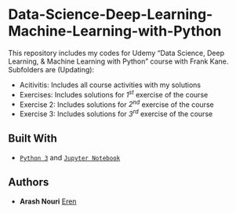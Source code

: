 # Data-Science-Deep-Learning-Machine-Learning-with-Python

This repository includes my codes for Udemy “Data Science, Deep Learning, & Machine Learning with Python” course with Frank Kane. Subfolders are (Updating):
* Acitivitis: Includes all course activities with my solutions
* Exercises: Includes solutions for *1<sup>st<sup>* exercise of the course
* Exercise 2: Includes solutions for *2<sup>nd<sup>* exercise of the course
* Exercise 3: Includes solutions for *3<sup>rd<sup>* exercise of the course   

## Built With

* [`Python 3`](https://www.python.org/download/releases/3.0/) and [`Jupyter Notebook`](http://jupyter.org)

## Authors

* **Arash Nouri** [Eren](https://github.com/arasharn)
